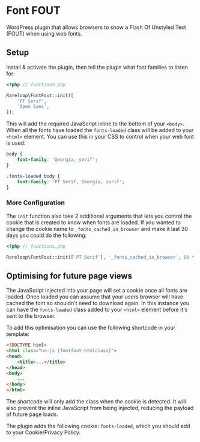 # Font FOUT
WordPress plugin that allows browsers to show a Flash Of Unstyled Text (FOUT) when using web fonts.

## Setup
Install & activate the plugin, then tell the plugin what font families to listen for:

````php
<?php // functions.php

Rareloop\FontFout::init([
    'PT Serif',
    'Open Sans',
]);

````

This will add the required JavaScript inline to the bottom of your `<body>`. When all the fonts have loaded the `fonts-loaded` class will be added to your `<html>` element. You can use this in your CSS to control when your web font is used:

````css
body {
    font-family: 'Georgia, serif';
}

.fonts-loaded body {
    font-family: 'PT Serif, Georgia, serif';
}
````

### More Configuration

The `init` function also take 2 additional arguments that lets you control the cookie that is created to know when fonts are loaded. If you wanted to change the cookie name to `_fonts_cached_in_browser` and make it last 30 days you could do the following:

````php
<?php // functions.php

Rareloop\FontFout::init(['PT Serif'], '_fonts_cached_in_browser', 60 * 60 * 24 * 30);

````

## Optimising for future page views

The JavaScript injected into your page will set a cookie once all fonts are loaded. Once loaded you can assume that your users browser will have cached the font so shouldn't need to download again. In this instance you can have the `fonts-loaded` class added to your `<html>` element before it's sent to the browser.

To add this optimisation you can use the following shortcode in your template:

````html
<!DOCTYPE html>
<html class="no-js [fontfout-htmlclass]">
<head>
    <title>...</title>
</head>
<body>
    ...
</body>
</html>
````

The shortcode will only add the class when the cookie is detected. It will also prevent the inline JavaScript from being injected, reducing the payload of future page loads.

The plugin adds the following cookie: `fonts-loaded`, which you should add to your Cookie/Privacy Policy.
